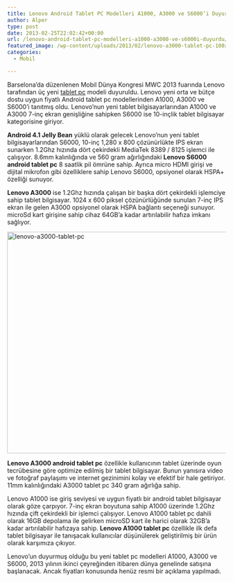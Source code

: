 ```yaml
---
title: Lenovo Android Tablet PC Modelleri A1000, A3000 ve S6000’i Duyurdu
author: Alper
type: post
date: 2013-02-25T22:02:42+00:00
url: /lenovo-android-tablet-pc-modelleri-a1000-a3000-ve-s6000i-duyurdu/
featured_image: /wp-content/uploads/2013/02/lenovo-a3000-tablet-pc-100x100.jpg
categories:
  - Mobil

---
```

Barselona&#8217;da düzenlenen Mobil Dünya Kongresi MWC 2013 fuarında Lenovo tarafından üç yeni [tablet pc][1] modeli duyuruldu. Lenovo yeni orta ve bütçe dostu uygun fiyatlı Android tablet pc modellerinden A1000, A3000 ve S6000&#8217;i tanıtmış oldu. Lenovo&#8217;nun yeni tablet bilgisayarlarından A1000 ve A3000 7-inç ekran genişliğine sahipken S6000 ise 10-inçlik tablet bilgisayar kategorisine giriyor.

**Android 4.1 Jelly Bean** yüklü olarak gelecek Lenovo&#8217;nun yeni tablet bilgisayarlarından S6000, 10-inç 1,280 x 800 çözünürlükte IPS ekran sunarken 1.2Ghz hızında dört çekirdekli MediaTek 8389 / 8125 işlemci ile çalışıyor. 8.6mm kalınlığında ve 560 gram ağırlığındaki **Lenovo S6000 android tablet pc** 8 saatlik pil ömrüne sahip. Ayrıca micro HDMI girişi ve dijital mikrofon gibi özelliklere sahip Lenovo S6000, opsiyonel olarak HSPA+ özelliği sunuyor.

**Lenovo A3000** ise 1.2Ghz hızında çalışan bir başka dört çekirdekli işlemciye sahip tablet bilgisayar. 1024 x 600 piksel çözünürlüğünde sunulan 7-inç IPS ekran ile gelen A3000 opsiyonel olarak HSPA bağlantı seçeneği sunuyor. microSd kart girişine sahip cihaz 64GB&#8217;a kadar artırılabilir hafıza imkanı sağlıyor.

<img class="aligncenter size-full wp-image-12218" alt="lenovo-a3000-tablet-pc" src="https://www.murekkep.org/wp-content/uploads/2013/02/lenovo-a3000-tablet-pc.jpg" width="600" height="511" srcset="https://www.murekkep.org/wp-content/uploads/2013/02/lenovo-a3000-tablet-pc.jpg 600w, https://www.murekkep.org/wp-content/uploads/2013/02/lenovo-a3000-tablet-pc-400x340.jpg 400w, https://www.murekkep.org/wp-content/uploads/2013/02/lenovo-a3000-tablet-pc-50x42.jpg 50w, https://www.murekkep.org/wp-content/uploads/2013/02/lenovo-a3000-tablet-pc-117x100.jpg 117w, https://www.murekkep.org/wp-content/uploads/2013/02/lenovo-a3000-tablet-pc-234x200.jpg 234w, https://www.murekkep.org/wp-content/uploads/2013/02/lenovo-a3000-tablet-pc-358x305.jpg 358w" sizes="(max-width: 600px) 100vw, 600px" /> 

**Lenovo A3000 android tablet pc** özellikle kullanıcının tablet üzerinde oyun tecrübesine göre optimize edilmiş bir tablet bilgisayar. Bunun yanısıra video ve fotoğraf paylaşımı ve internet gezinimini kolay ve efektif bir hale getiriyor. 11mm kalınlığındaki A3000 tablet pc 340 gram ağırlığa sahip.

Lenovo A1000 ise giriş seviyesi ve uygun fiyatlı bir android tablet bilgisayar olarak göze çarpıyor. 7-inç ekran boyutuna sahip A1000 üzerinde 1.2Ghz hızında çift çekirdekli bir işlemci çalışıyor. Lenovo A1000 tablet pc dahili olarak 16GB depolama ile gelirken microSD kart ile harici olarak 32GB&#8217;a kadar artırılabilir hafızaya sahip. **Lenovo A1000 tablet pc** özellikle ilk defa tablet bilgisayar ile tanışacak kullanıcılar düşünülerek geliştirilmiş bir ürün olarak karşımıza çıkıyor.

Lenovo&#8217;un duyurmuş olduğu bu yeni tablet pc modelleri A1000, A3000 ve S6000, 2013 yılının ikinci çeyreğinden itibaren dünya genelinde satışına başlanacak. Ancak fiyatları konusunda henüz resmi bir açıklama yapılmadı.

 [1]: https://www.murekkep.org/tablet "tablet pc"
